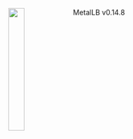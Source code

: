 ---
---
<img align="left" src="/images/logo/metallb-white.png" width="25%"></img>
MetalLB v0.14.8
<p style="clear: both"></p>
